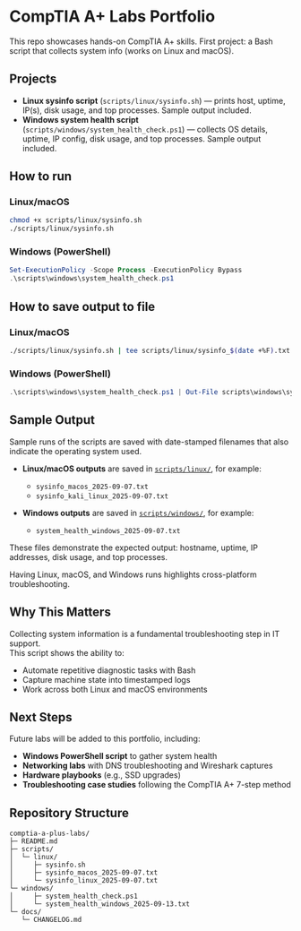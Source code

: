 # CompTIA A+ Labs Portfolio

This repo showcases hands-on CompTIA A+ skills. First project: a Bash script that collects system info (works on Linux and macOS).

## Projects
- **Linux sysinfo script** (`scripts/linux/sysinfo.sh`) — prints host, uptime, IP(s), disk usage, and top processes. Sample output included.
- **Windows system health script** (`scripts/windows/system_health_check.ps1`) — collects OS details, uptime, IP config, disk usage, and top processes. Sample output included.

## How to run

### Linux/macOS

```bash
chmod +x scripts/linux/sysinfo.sh
./scripts/linux/sysinfo.sh
```

### Windows (PowerShell)

```powershell
Set-ExecutionPolicy -Scope Process -ExecutionPolicy Bypass
.\scripts\windows\system_health_check.ps1
```

## How to save output to file

### Linux/macOS

```bash
./scripts/linux/sysinfo.sh | tee scripts/linux/sysinfo_$(date +%F).txt
```

### Windows (PowerShell)

```powershell
.\scripts\windows\system_health_check.ps1 | Out-File scripts\windows\system_health_$(Get-Date -Format 'yyyy-MM-dd').txt
```

## Sample Output


Sample runs of the scripts are saved with date-stamped filenames that also indicate the operating system used.  

- **Linux/macOS outputs** are saved in [`scripts/linux/`](scripts/linux/), for example:  
  - `sysinfo_macos_2025-09-07.txt`  
  - `sysinfo_kali_linux_2025-09-07.txt`

- **Windows outputs** are saved in [`scripts/windows/`](scripts/windows/), for example:  
  - `system_health_windows_2025-09-07.txt`

These files demonstrate the expected output: hostname, uptime, IP addresses, disk usage, and top processes.  

Having Linux, macOS, and Windows runs highlights cross-platform troubleshooting.

## Why This Matters

Collecting system information is a fundamental troubleshooting step in IT support.  
This script shows the ability to:
- Automate repetitive diagnostic tasks with Bash
- Capture machine state into timestamped logs
- Work across both Linux and macOS environments


## Next Steps
Future labs will be added to this portfolio, including:
- **Windows PowerShell script** to gather system health
- **Networking labs** with DNS troubleshooting and Wireshark captures
- **Hardware playbooks** (e.g., SSD upgrades)
- **Troubleshooting case studies** following the CompTIA A+ 7-step method


## Repository Structure

```text
comptia-a-plus-labs/
├─ README.md
├─ scripts/
│  └─ linux/
│     ├─ sysinfo.sh
│     ├─ sysinfo_macos_2025-09-07.txt
│     └─ sysinfo_linux_2025-09-07.txt
└─ windows/
│     ├─ system_health_check.ps1
│     └─ system_health_windows_2025-09-13.txt
└─ docs/
   └─ CHANGELOG.md